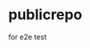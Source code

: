 # publicrepo
for e2e test









































































































































































































































































































































































































































































































































































































































































































































































































































































































































































































































































































































































































































































































































































































































































































































































































































































































































































































































































































































































































































































































































































































































































































































































































































































































































































































































































